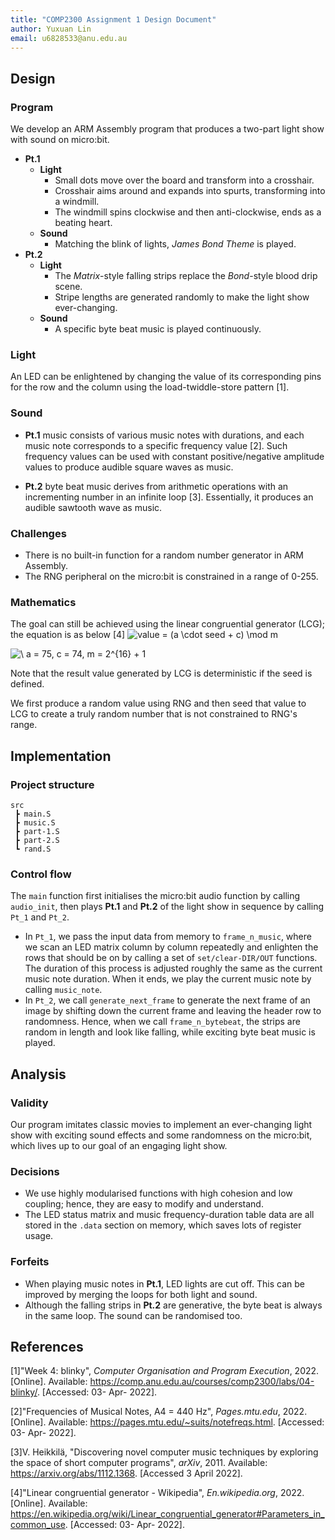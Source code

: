 ```yaml
---
title: "COMP2300 Assignment 1 Design Document"
author: Yuxuan Lin
email: u6828533@anu.edu.au
---
```


## Design

### Program

We develop an ARM Assembly program that produces a two-part light show with sound on micro:bit.

- **Pt.1**
  - **Light**
    - Small dots move over the board and transform into a crosshair.
    - Crosshair aims around and expands into spurts, transforming into a windmill.
    - The windmill spins clockwise and then anti-clockwise, ends as a beating heart.
  - **Sound**  
    - Matching the blink of lights, *James Bond Theme* is played.
- **Pt.2**
  - **Light**
    - The *Matrix*-style falling strips replace the *Bond*-style blood drip scene. 
    - Stripe lengths are generated randomly to make the light show ever-changing.
  - **Sound** 
    - A specific byte beat music is played continuously.

### Light

An LED can be enlightened by changing the value of its corresponding pins for the row and the column using the load-twiddle-store pattern [1].

### Sound

- **Pt.1** music consists of various music notes with durations, and each music note corresponds to a specific frequency value [2]. Such frequency values can be used with constant positive/negative amplitude values to produce audible square waves as music.

- **Pt.2** byte beat music derives from arithmetic operations with an incrementing number in an infinite loop [3]. Essentially, it produces an audible sawtooth wave as music. 

### Challenges

- There is no built-in function for a random number generator in ARM Assembly.
- The RNG peripheral on the micro:bit is constrained in a range of 0-255.

### Mathematics

The goal can still be achieved using the linear congruential generator (LCG); the equation is as below [4]
<img src="https://latex.codecogs.com/svg.image?value&space;=&space;(a&space;\cdot&space;seed&space;&plus;&space;c)&space;\mod&space;m" title="value = (a \cdot seed + c) \mod m" />

<img src="https://latex.codecogs.com/svg.image?\&space;a&space;=&space;75,&space;c&space;=&space;74,&space;m&space;=&space;2^{16}&space;&plus;&space;1" title="\ a = 75, c = 74, m = 2^{16} + 1" />

Note that the result value generated by LCG is deterministic if the seed is defined. 

We first produce a random value using RNG and then seed that value to LCG to create a truly random number that is not constrained to RNG's range.

## Implementation

### Project structure

```
src
 ┣ main.S      
 ┣ music.S     
 ┣ part-1.S     
 ┣ part-2.S    
 ┗ rand.S      
```

### Control flow

The `main` function first initialises the micro:bit audio function by calling `audio_init`, then plays **Pt.1** and **Pt.2** of the light show in sequence by calling `Pt_1` and `Pt_2`. 

- In `Pt_1`, we pass the input data from memory to `frame_n_music`, where we scan an LED matrix column by column repeatedly and enlighten the rows that should be on by calling a set of `set/clear-DIR/OUT` functions. The duration of this process is adjusted roughly the same as the current music note duration. When it ends, we play the current music note by calling `music_note`.
- In `Pt_2`, we call `generate_next_frame` to generate the next frame of an image by shifting down the current frame and leaving the header row to randomness. Hence, when we call `frame_n_bytebeat`, the strips are random in length and look like falling, while exciting byte beat music is played.

## Analysis

### Validity

Our program imitates classic movies to implement an ever-changing light show with exciting sound effects and some randomness on the micro:bit, which lives up to our goal of an engaging light show.

### Decisions

- We use highly modularised functions with high cohesion and low coupling; hence, they are easy to modify and understand.
- The LED status matrix and music frequency-duration table data are all stored in the `.data` section on memory, which saves lots of register usage.

### Forfeits

- When playing music notes in **Pt.1**, LED lights are cut off. This can be improved by merging the loops for both light and sound.
- Although the falling strips in **Pt.2** are generative, the byte beat is always in the same loop. The sound can be randomised too.

## References

[1]"Week 4: blinky", *Computer Organisation and Program Execution*, 2022. [Online]. Available: https://comp.anu.edu.au/courses/comp2300/labs/04-blinky/. [Accessed: 03- Apr- 2022].

[2]"Frequencies of Musical Notes, A4 = 440 Hz", *Pages.mtu.edu*, 2022. [Online]. Available: https://pages.mtu.edu/~suits/notefreqs.html. [Accessed: 03- Apr- 2022].

[3]V. Heikkilä, "Discovering novel computer music techniques by exploring the space of short computer programs", *arXiv*, 2011. Available: https://arxiv.org/abs/1112.1368. [Accessed 3 April 2022].

[4]"Linear congruential generator - Wikipedia", *En.wikipedia.org*, 2022. [Online]. Available: https://en.wikipedia.org/wiki/Linear_congruential_generator#Parameters_in_common_use. [Accessed: 03- Apr- 2022].
